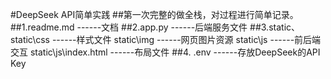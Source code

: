 #DeepSeek API简单实践
##第一次完整的做全栈，对过程进行简单记录。
##1.readme.md  ------文档
##2.app.py  ------后端服务文件
##3.static、static\css  ------样式文件
          static\img  ------网页图片资源
          static\js   ------前后端交互
          static\js\index.html   ------布局文件
##4. .env  ------存放DeepSeek的API Key
            
          
          
